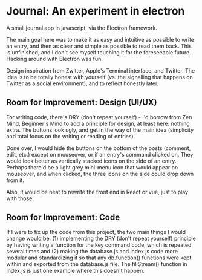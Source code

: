 # Journal: An experiment in electron

A small journal app in javascript, via the Electron framework.

The main goal here was to make it as easy and intuitive as possible to write an entry, and then as clear and simple as possible to read them back. This is unfinished, and I don't see myself touching it for the foreseeable future. Hacking around with Electron was fun.

Design inspiration from Zwitter, Apple's Terminal interface, and Twitter. The idea is to be totally honest with yourself (vs. the signalling that happens on Twitter as a social environment), and to reflect honestly later. 

## Room for Improvement: Design (UI/UX)

For writing code, there's DRY (don't repeat yourself) - I'd borrow from Zen Mind, Beginner's Mind to add a principle for design, at least here: nothing extra.  The buttons look ugly, and get in the way of the main idea (simplicity and total focus on the writing or reading of entries).

Done over, I would hide the buttons on the bottom of the posts (comment, edit, etc.) except on mouseover, or if an entry's command clicked on. They would look better as vertically stacked icons on the side of an entry. Perhaps there'd be a light grey mini-menu icon that would appear on mouseover, and when clicked, the three icons on the side could drop down from it.

Also, it would be neat to rewrite the front end in React or vue, just to play with those.

## Room for Improvement: Code

If I were to fix up the code from this project, the two main things I would change would be: (1) implementing the DRY (don't repeat yourself) principle by having writing a function for the key command code, which is repeated several times and (2) making the database.js and index.js code more modular and standardizing it so that any db.function() functions were kept within and exported from the database.js file. The fillStream() function in index.js is just one example where this doesn't happen.